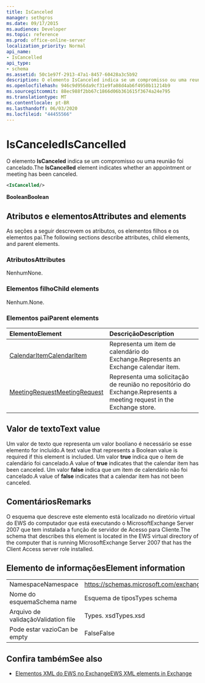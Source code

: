 ```yaml
---
title: IsCanceled
manager: sethgros
ms.date: 09/17/2015
ms.audience: Developer
ms.topic: reference
ms.prod: office-online-server
localization_priority: Normal
api_name:
- IsCancelled
api_type:
- schema
ms.assetid: 50c1e97f-2913-47a1-8457-60428a3c5b92
description: O elemento IsCanceled indica se um compromisso ou uma reunião foi cancelado.
ms.openlocfilehash: 946c9d956da9cf31e9fa08d4ab6f4950b11214b9
ms.sourcegitcommit: 88ec988f2bb67c1866d06b361615f3674a24e795
ms.translationtype: MT
ms.contentlocale: pt-BR
ms.lasthandoff: 06/03/2020
ms.locfileid: "44455566"
---
```

# <a name="iscancelled"></a><span data-ttu-id="e5012-103">IsCanceled</span><span class="sxs-lookup"><span data-stu-id="e5012-103">IsCancelled</span></span>

<span data-ttu-id="e5012-104">O elemento **IsCanceled** indica se um compromisso ou uma reunião foi cancelado.</span><span class="sxs-lookup"><span data-stu-id="e5012-104">The **IsCancelled** element indicates whether an appointment or meeting has been canceled.</span></span> 
  
```xml
<IsCancelled/>
```

 <span data-ttu-id="e5012-105">**Boolean**</span><span class="sxs-lookup"><span data-stu-id="e5012-105">**Boolean**</span></span>
## <a name="attributes-and-elements"></a><span data-ttu-id="e5012-106">Atributos e elementos</span><span class="sxs-lookup"><span data-stu-id="e5012-106">Attributes and elements</span></span>

<span data-ttu-id="e5012-107">As seções a seguir descrevem os atributos, os elementos filhos e os elementos pai.</span><span class="sxs-lookup"><span data-stu-id="e5012-107">The following sections describe attributes, child elements, and parent elements.</span></span>
  
### <a name="attributes"></a><span data-ttu-id="e5012-108">Atributos</span><span class="sxs-lookup"><span data-stu-id="e5012-108">Attributes</span></span>

<span data-ttu-id="e5012-109">Nenhum</span><span class="sxs-lookup"><span data-stu-id="e5012-109">None.</span></span>
  
### <a name="child-elements"></a><span data-ttu-id="e5012-110">Elementos filho</span><span class="sxs-lookup"><span data-stu-id="e5012-110">Child elements</span></span>

<span data-ttu-id="e5012-111">Nenhum.</span><span class="sxs-lookup"><span data-stu-id="e5012-111">None.</span></span>
  
### <a name="parent-elements"></a><span data-ttu-id="e5012-112">Elementos pai</span><span class="sxs-lookup"><span data-stu-id="e5012-112">Parent elements</span></span>

|<span data-ttu-id="e5012-113">**Elemento**</span><span class="sxs-lookup"><span data-stu-id="e5012-113">**Element**</span></span>|<span data-ttu-id="e5012-114">**Descrição**</span><span class="sxs-lookup"><span data-stu-id="e5012-114">**Description**</span></span>|
|:-----|:-----|
|[<span data-ttu-id="e5012-115">CalendarItem</span><span class="sxs-lookup"><span data-stu-id="e5012-115">CalendarItem</span></span>](calendaritem.md) <br/> |<span data-ttu-id="e5012-116">Representa um item de calendário do Exchange.</span><span class="sxs-lookup"><span data-stu-id="e5012-116">Represents an Exchange calendar item.</span></span>  <br/> |
|[<span data-ttu-id="e5012-117">MeetingRequest</span><span class="sxs-lookup"><span data-stu-id="e5012-117">MeetingRequest</span></span>](meetingrequest.md) <br/> |<span data-ttu-id="e5012-118">Representa uma solicitação de reunião no repositório do Exchange.</span><span class="sxs-lookup"><span data-stu-id="e5012-118">Represents a meeting request in the Exchange store.</span></span>  <br/> |
   
## <a name="text-value"></a><span data-ttu-id="e5012-119">Valor de texto</span><span class="sxs-lookup"><span data-stu-id="e5012-119">Text value</span></span>

<span data-ttu-id="e5012-120">Um valor de texto que representa um valor booliano é necessário se esse elemento for incluído.</span><span class="sxs-lookup"><span data-stu-id="e5012-120">A text value that represents a Boolean value is required if this element is included.</span></span> <span data-ttu-id="e5012-121">Um valor **true** indica que o item de calendário foi cancelado.</span><span class="sxs-lookup"><span data-stu-id="e5012-121">A value of **true** indicates that the calendar item has been canceled.</span></span> <span data-ttu-id="e5012-122">Um valor **false** indica que um item de calendário não foi cancelado.</span><span class="sxs-lookup"><span data-stu-id="e5012-122">A value of **false** indicates that a calendar item has not been canceled.</span></span> 
  
## <a name="remarks"></a><span data-ttu-id="e5012-123">Comentários</span><span class="sxs-lookup"><span data-stu-id="e5012-123">Remarks</span></span>

<span data-ttu-id="e5012-124">O esquema que descreve este elemento está localizado no diretório virtual do EWS do computador que está executando o MicrosoftExchange Server 2007 que tem instalada a função de servidor de Acesso para Cliente.</span><span class="sxs-lookup"><span data-stu-id="e5012-124">The schema that describes this element is located in the EWS virtual directory of the computer that is running MicrosoftExchange Server 2007 that has the Client Access server role installed.</span></span>
  
## <a name="element-information"></a><span data-ttu-id="e5012-125">Elemento de informações</span><span class="sxs-lookup"><span data-stu-id="e5012-125">Element information</span></span>

|||
|:-----|:-----|
|<span data-ttu-id="e5012-126">Namespace</span><span class="sxs-lookup"><span data-stu-id="e5012-126">Namespace</span></span>  <br/> |https://schemas.microsoft.com/exchange/services/2006/types  <br/> |
|<span data-ttu-id="e5012-127">Nome do esquema</span><span class="sxs-lookup"><span data-stu-id="e5012-127">Schema name</span></span>  <br/> |<span data-ttu-id="e5012-128">Esquema de tipos</span><span class="sxs-lookup"><span data-stu-id="e5012-128">Types schema</span></span>  <br/> |
|<span data-ttu-id="e5012-129">Arquivo de validação</span><span class="sxs-lookup"><span data-stu-id="e5012-129">Validation file</span></span>  <br/> |<span data-ttu-id="e5012-130">Types. xsd</span><span class="sxs-lookup"><span data-stu-id="e5012-130">Types.xsd</span></span>  <br/> |
|<span data-ttu-id="e5012-131">Pode estar vazio</span><span class="sxs-lookup"><span data-stu-id="e5012-131">Can be empty</span></span>  <br/> |<span data-ttu-id="e5012-132">False</span><span class="sxs-lookup"><span data-stu-id="e5012-132">False</span></span>  <br/> |
   
## <a name="see-also"></a><span data-ttu-id="e5012-133">Confira também</span><span class="sxs-lookup"><span data-stu-id="e5012-133">See also</span></span>



- [<span data-ttu-id="e5012-134">Elementos XML do EWS no Exchange</span><span class="sxs-lookup"><span data-stu-id="e5012-134">EWS XML elements in Exchange</span></span>](ews-xml-elements-in-exchange.md)

